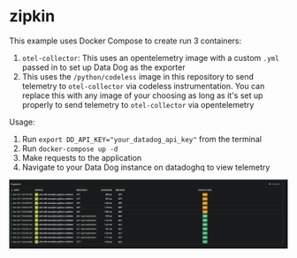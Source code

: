 # zipkin

This example uses Docker Compose to create run 3 containers:
1. `otel-collector`: This uses an opentelemetry image with a custom `.yml` passed in to set up Data Dog as the exporter
3. This uses the `/python/codeless` image in this repository to send telemetry to `otel-collector` via codeless instrumentation. You can replace this with any image of your choosing as long as it's set up properly to send telemetry to `otel-collector` via opentelemetry


Usage:
1. Run `export DD_API_KEY="your_datadog_api_key"` from the terminal
2. Run `docker-compose up -d`
3. Make requests to the application
4. Navigate to your Data Dog instance on datadoghq to view telemetry

![DataDog telemetry](assets/image.png)